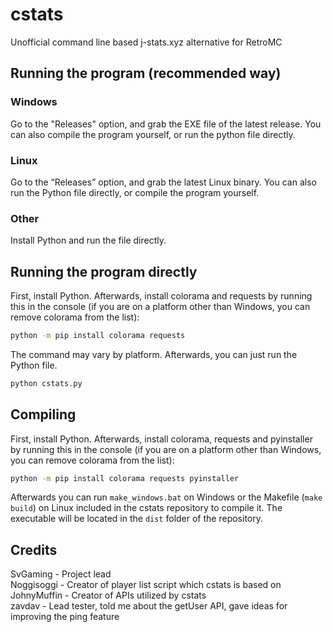 # cstats

Unofficial command line based j-stats.xyz alternative for RetroMC  

## Running the program (recommended way)

### Windows

Go to the "Releases" option, and grab the EXE file of the latest release. You can also compile the program yourself, or run the python file directly.

### Linux

Go to the “Releases” option, and grab the latest Linux binary. You can also run the Python file directly, or compile the program yourself.

### Other

Install Python and run the file directly.

## Running the program directly

First, install Python. Afterwards, install colorama and requests by running this in the console (if you are on a platform other than Windows, you can remove colorama from the list):

```sh
python -m pip install colorama requests
```

The command may vary by platform. Afterwards, you can just run the Python file.

```sh
python cstats.py
```

## Compiling

First, install Python. Afterwards, install colorama, requests and pyinstaller by running this in the console (if you are on a platform other than Windows, you can remove colorama from the list):

```sh
python -m pip install colorama requests pyinstaller
```

Afterwards you can run `make_windows.bat` on Windows or the Makefile (`make build`) on Linux included in the cstats repository to compile it. The executable will be located in the `dist` folder of the repository.

## Credits

SvGaming - Project lead  
Noggisoggi - Creator of player list script which cstats is based on  
JohnyMuffin - Creator of APIs utilized by cstats  
zavdav - Lead tester, told me about the getUser API, gave ideas for improving the ping feature
